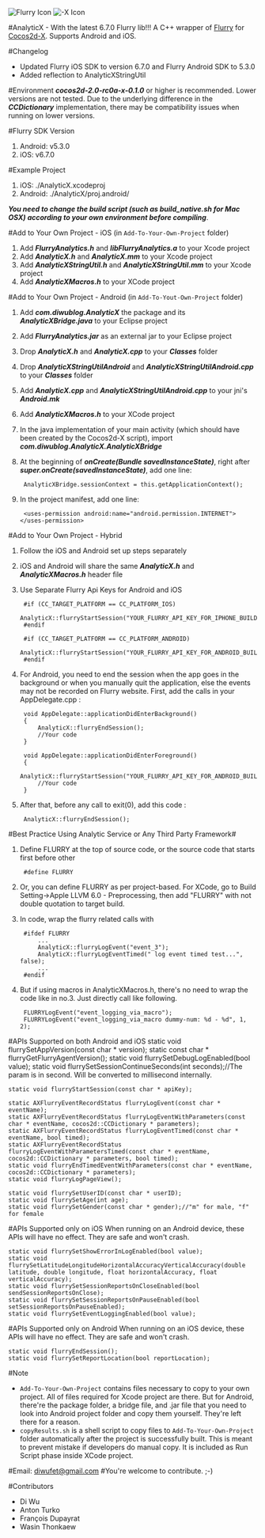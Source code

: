 ![Flurry Icon](http://pic.yupoo.com/diwup_v/BY5uWwj1/c1igU.png) ![-X Icon](http://pic.yupoo.com/diwup_v/BY5waKBY/MC5wD.png)

#AnalyticX - With the latest 6.7.0 Flurry lib!!!
A C++ wrapper of [Flurry](http://www.flurry.com/) for [Cocos2d-X](https://github.com/cocos2d/cocos2d-x). Supports Android and iOS.

#Changelog
* Updated Flurry iOS SDK to version 6.7.0 and Flurry Android SDK to 5.3.0
* Added reflection to AnalyticXStringUtil

#Environment
***cocos2d-2.0-rc0a-x-0.1.0*** or higher is recommended. Lower versions are not tested. Due to the underlying difference in the ***CCDictionary*** implementation, there may be compatibility issues when running on lower versions.

#Flurry SDK Version
1. Android: v5.3.0
2. iOS: v6.7.0

#Example Project
1. iOS: ./AnalyticX.xcodeproj
2. Android: ./AnalyticX/proj.android/

***You need to change the build script (such as build_native.sh for Mac OSX) according to your own environment before compiling***.

#Add to Your Own Project - iOS (in `Add-To-Your-Own-Project` folder)
1. Add ***FlurryAnalytics.h*** and ***libFlurryAnalytics.a*** to your Xcode project
2. Add ***AnalyticX.h*** and ***AnalyticX.mm*** to your Xcode project
3. Add ***AnalyticXStringUtil.h*** and ***AnalyticXStringUtil.mm*** to your Xcode project
4. Add ***AnalyticXMacros.h*** to your XCode project

#Add to Your Own Project - Android (in `Add-To-Yout-Own-Project` folder)
1. Add ***com.diwublog.AnalyticX*** the package and its ***AnalyticXBridge.java*** to your Eclipse project
2. Add ***FlurryAnalytics.jar*** as an external jar to your Eclipse project
3. Drop ***AnalyticX.h*** and ***AnalyticX.cpp*** to your ***Classes*** folder
4. Drop ***AnalyticXStringUtilAndroid*** and ***AnalyticXStringUtilAndroid.cpp*** to your ***Classes*** folder
5. Add ***AnalyticX.cpp*** and ***AnalyticXStringUtilAndroid.cpp*** to your jni's ***Android.mk***
6. Add ***AnalyticXMacros.h*** to your XCode project
7. In the java implementation of your main activity (which should have been created by the Cocos2d-X script), import ***com.diwublog.AnalyticX.AnalyticXBridge***
8. At the beginning of ***onCreate(Bundle savedInstanceState)***, right after ***super.onCreate(savedInstanceState)***, add one line:

		AnalyticXBridge.sessionContext = this.getApplicationContext();
9. In the project manifest, add one line:

    	<uses-permission android:name="android.permission.INTERNET"></uses-permission>

#Add to Your Own Project - Hybrid
1. Follow the iOS and Android set up steps separately
2. iOS and Android will share the same ***AnalyticX.h*** and ***AnalyticXMacros.h*** header file
3. Use Separate Flurry Api Keys for Android and iOS

		#if (CC_TARGET_PLATFORM == CC_PLATFORM_IOS)
    		AnalyticX::flurryStartSession("YOUR_FLURRY_API_KEY_FOR_IPHONE_BUILD");
		#endif

		#if (CC_TARGET_PLATFORM == CC_PLATFORM_ANDROID)
    		AnalyticX::flurryStartSession("YOUR_FLURRY_API_KEY_FOR_ANDROID_BUILD");
		#endif
4. For Android, you need to end the session when the app goes in the background or when you manually quit the application, else the events may not be recorded on Flurry website. First, add the calls in your AppDelegate.cpp :

		void AppDelegate::applicationDidEnterBackground()
		{
    		AnalyticX::flurryEndSession();
			//Your code
		}

		void AppDelegate::applicationDidEnterForeground()
		{
	    	AnalyticX::flurryStartSession("YOUR_FLURRY_API_KEY_FOR_ANDROID_BUILD");
			//Your code
		}
5. After that, before any call to exit(0), add this code :

    	AnalyticX::flurryEndSession();

#Best Practice Using Analytic Service or Any Third Party Framework#
1. Define FLURRY at the top of source code, or the source code that starts first before other

        #define FLURRY
2. Or, you can define FLURRY as per project-based. For XCode, go to Build Setting->Apple LLVM 6.0 - Preprocessing, then add "FLURRY" with not double quotation to target build.
3. In code, wrap the flurry related calls with

        #ifdef FLURRY
            ...
            AnalyticX::flurryLogEvent("event_3");
            AnalyticX::flurryLogEventTimed(" log event timed test...", false);
            ...
        #endif
4. But if using macros in AnalyticXMacros.h, there's no need to wrap the code like in no.3. Just directly call like following.

        FLURRYLogEvent("event_logging_via_macro");
        FLURRYLogEvent("event_logging_via_macro dummy-num: %d - %d", 1, 2);


#APIs Supported on both Android and iOS
    static void flurrySetAppVersion(const char * version);
    static const char * flurryGetFlurryAgentVersion();
    static void flurrySetDebugLogEnabled(bool value);
    static void flurrySetSessionContinueSeconds(int seconds);//The param is in second. Will be converted to millisecond internally.

    static void flurryStartSession(const char * apiKey);

    static AXFlurryEventRecordStatus flurryLogEvent(const char * eventName);
    static AXFlurryEventRecordStatus flurryLogEventWithParameters(const char * eventName, cocos2d::CCDictionary * parameters);
    static AXFlurryEventRecordStatus flurryLogEventTimed(const char * eventName, bool timed);
    static AXFlurryEventRecordStatus flurryLogEventWithParametersTimed(const char * eventName, cocos2d::CCDictionary * parameters, bool timed);
    static void flurryEndTimedEventWithParameters(const char * eventName, cocos2d::CCDictionary * parameters);
    static void flurryLogPageView();

    static void flurrySetUserID(const char * userID);
    static void flurrySetAge(int age);
    static void flurrySetGender(const char * gender);//"m" for male, "f" for female

#APIs Supported only on iOS
When running on an Android device, these APIs will have no effect. They are safe and won't crash.

    static void flurrySetShowErrorInLogEnabled(bool value);
    static void flurrySetLatitudeLongitudeHorizontalAccuracyVerticalAccuracy(double latitude, double longitude, float horizontalAccuracy, float verticalAccuracy);
    static void flurrySetSessionReportsOnCloseEnabled(bool sendSessionReportsOnClose);
    static void flurrySetSessionReportsOnPauseEnabled(bool setSessionReportsOnPauseEnabled);
    static void flurrySetEventLoggingEnabled(bool value);

#APIs Supported only on Android
When running on an iOS device, these APIs will have no effect. They are safe and won't crash.

    static void flurryEndSession();
    static void flurrySetReportLocation(bool reportLocation);

#Note
* `Add-To-Your-Own-Project` contains files necessary to copy to your own project. All of files required for Xcode project are there. But for Android, there're the package folder, a bridge file, and .jar file that you need to look into Android project folder and copy them yourself. They're left there for a reason.
* `copyResults.sh` is a shell script to copy files to `Add-To-Your-Own-Project` folder automatically after the project is successfully built. This is meant to prevent mistake if developers do manual copy. It is included as Run Script phase inside XCode project.


#Email: <diwufet@gmail.com>
#You're welcome to contribute. ;-)

#Contributors
* Di Wu
* Anton Turko
* François Dupayrat
* Wasin Thonkaew
